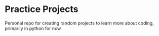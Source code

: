 # Practice Projects
Personal repo for creating random projects to learn more about coding, primarily in python for now